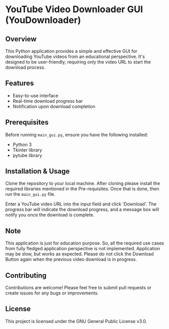 # YouTube Video Downloader GUI (YouDownloader)

## Overview
This Python application provides a simple and effective GUI for downloading YouTube videos from an educational perspective. 
It's designed to be user-friendly, requiring only the video URL to start the download process.

## Features
- Easy-to-use interface
- Real-time download progress bar
- Notification upon download completion

## Prerequisites
Before running `main_gui.py`, ensure you have the following installed:
- Python 3
- Tkinter library
- pytube library

## Installation & Usage
Clone the repository to your local machine.
After cloning please install the required libraries mentioned in the Pre-requisites.
Once that is done, then run the `main_gui.py` file.

Enter a YouTube video URL into the input field and click 'Download'. 
The progress bar will indicate the download progress, and a message box will notify you once the download is complete.

## Note 
This application is just for education purpose. 
So, all the required use cases from fully fledged application perspective is not implemented.
Application may be slow, but works as expected.
Please do not click the Download Button again when the previous video download is in progress.

## Contributing
Contributions are welcome! Please feel free to submit pull requests or create issues for any bugs or improvements.

## License
This project is licensed under the GNU General Public License v3.0.



